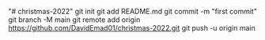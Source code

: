"# christmas-2022"  git init git add README.md git commit -m "first commit" git branch -M main git remote add origin https://github.com/DavidEmad01/christmas-2022.git git push -u origin main

